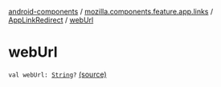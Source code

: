 [android-components](../../index.md) / [mozilla.components.feature.app.links](../index.md) / [AppLinkRedirect](index.md) / [webUrl](./web-url.md)

# webUrl

`val webUrl: `[`String`](https://kotlinlang.org/api/latest/jvm/stdlib/kotlin/-string/index.html)`?` [(source)](https://github.com/mozilla-mobile/android-components/blob/master/components/feature/app-links/src/main/java/mozilla/components/feature/app/links/AppLinkRedirect.kt#L15)